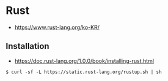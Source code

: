 # Rust

* https://www.rust-lang.org/ko-KR/

## Installation

* https://doc.rust-lang.org/1.0.0/book/installing-rust.html

```
$ curl -sf -L https://static.rust-lang.org/rustup.sh | sh
```
